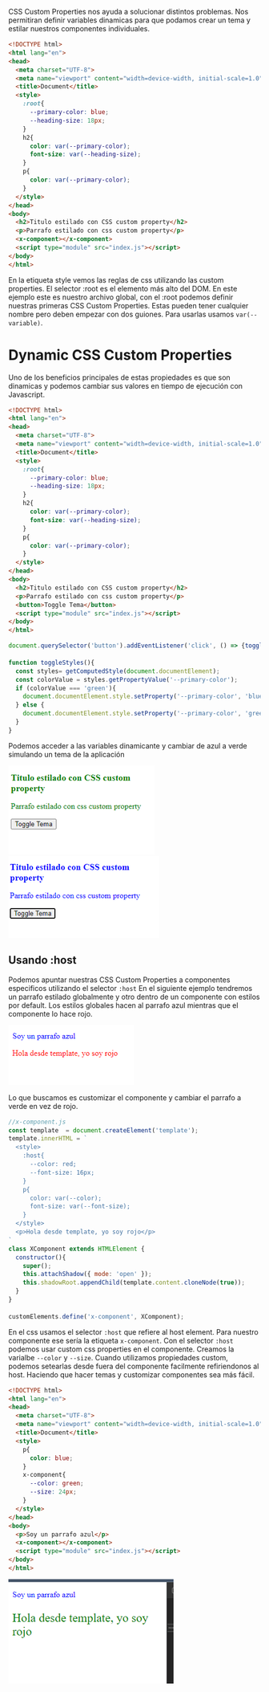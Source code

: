 
CSS Custom Properties nos ayuda a solucionar distintos problemas. Nos permitiran definir variables dinamicas para que podamos crear un tema y estilar nuestros componentes individuales. 

```html
<!DOCTYPE html>
<html lang="en">
<head>
  <meta charset="UTF-8">
  <meta name="viewport" content="width=device-width, initial-scale=1.0">
  <title>Document</title>
  <style>
    :root{
      --primary-color: blue;
      --heading-size: 18px;
    }
    h2{
      color: var(--primary-color);
      font-size: var(--heading-size);
    }
    p{
      color: var(--primary-color);
    }
  </style>
</head>
<body>
  <h2>Titulo estilado con CSS custom property</h2>
  <p>Parrafo estilado con css custom property</p>
  <x-component></x-component>
  <script type="module" src="index.js"></script>
</body>
</html>
```

En la etiqueta style vemos las reglas de css utilizando las custom properties. El selector :root es el elemento más alto del DOM. En este ejemplo este es nuestro archivo global, con el :root podemos definir nuestras primeras CSS Custom Properties. Estas pueden tener cualquier nombre pero deben empezar con dos guiones. Para usarlas usamos ```var(--variable)```.


# Dynamic CSS Custom Properties
Uno de los beneficios principales de estas propiedades es que son dinamicas y podemos cambiar sus valores en tiempo de ejecución con Javascript.
```html
<!DOCTYPE html>
<html lang="en">
<head>
  <meta charset="UTF-8">
  <meta name="viewport" content="width=device-width, initial-scale=1.0">
  <title>Document</title>
  <style>
    :root{
      --primary-color: blue;
      --heading-size: 18px;
    }
    h2{
      color: var(--primary-color);
      font-size: var(--heading-size);
    }
    p{
      color: var(--primary-color);
    }
  </style>
</head>
<body>
  <h2>Titulo estilado con CSS custom property</h2>
  <p>Parrafo estilado con css custom property</p>
  <button>Toggle Tema</button>
  <script type="module" src="index.js"></script>
</body>
</html>
```

```js
document.querySelector('button').addEventListener('click', () => {toggleStyles()})

function toggleStyles(){
  const styles= getComputedStyle(document.documentElement);
  const colorValue = styles.getPropertyValue('--primary-color');
  if (colorValue === 'green'){
    document.documentElement.style.setProperty('--primary-color', 'blue');
  } else {
    document.documentElement.style.setProperty('--primary-color', 'green');
  }
}
```

Podemos acceder a las variables dinamicante y cambiar de azul a verde simulando un tema de la aplicación

![Alt text](image-16.png)
![Alt text](image-17.png)

## Usando :host
Podemos apuntar nuestras CSS Custom Properties a componentes especificos utilizando el selector ```:host```
En el siguiente ejemplo tendremos un parrafo estilado globalmente y otro dentro de un componente con estilos por default. Los estilos globales hacen al parrafo azul mientras que el componente lo hace rojo.

![](image-18.png)

Lo que buscamos es customizar el componente y cambiar el parrafo a verde en vez de rojo.

```js
//x-component.js
const template  = document.createElement('template');
template.innerHTML = `
  <style>
    :host{
      --color: red;
      --font-size: 16px;
    }
    p{
      color: var(--color);
      font-size: var(--font-size);
    }
  </style>
  <p>Hola desde template, yo soy rojo</p>
`
class XComponent extends HTMLElement {
  constructor(){
    super();
    this.attachShadow({ mode: 'open' });
    this.shadowRoot.appendChild(template.content.cloneNode(true));
  }
}

customElements.define('x-component', XComponent);
```
En el css usamos el selector ```:host``` que refiere al host element. Para nuestro componente ese sería la etiqueta ```x-component```. Con el selector ```:host``` podemos usar custom css properties en el componente. Creamos la varialbe ```--color``` y ```--size```.
Cuando utilizamos propiedades custom, podemos setearlas desde fuera del componente facilmente refiriendonos al host. Haciendo que hacer temas y customizar componentes sea más fácil.

```html
<!DOCTYPE html>
<html lang="en">
<head>
  <meta charset="UTF-8">
  <meta name="viewport" content="width=device-width, initial-scale=1.0">
  <title>Document</title>
  <style>
    p{
      color: blue;
    }
    x-component{
      --color: green;
      --size: 24px;
    }
  </style>
</head>
<body>
  <p>Soy un parrafo azul</p>
  <x-component></x-component>
  <script type="module" src="index.js"></script>
</body>
</html>
```

![Alt text](image-19.png)